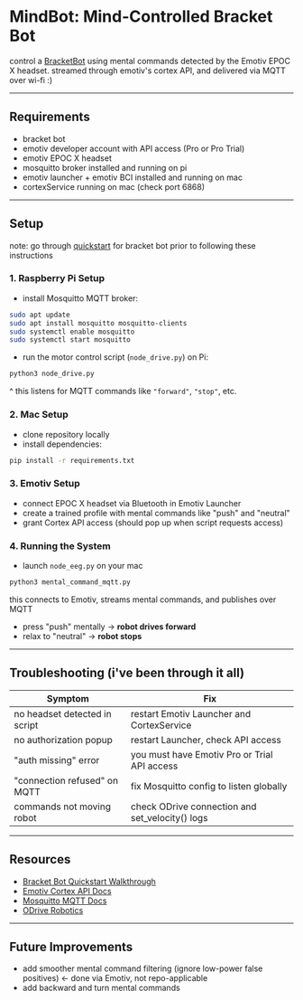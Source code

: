 # MindBot: Mind-Controlled Bracket Bot 

control a [BracketBot](https://www.bracket.bot/) using mental commands detected by the Emotiv EPOC X headset. streamed through emotiv's cortex API, and delivered via MQTT over wi-fi :)


---

## Requirements

- bracket bot
- emotiv developer account with API access (Pro or Pro Trial)
- emotiv EPOC X headset
- mosquitto broker installed and running on pi
- emotiv launcher + emotiv BCI installed and running on mac
- cortexService running on mac (check port 6868)

---


## Setup

note: go through [quickstart](https://github.com/BracketBotCapstone/quickstart) for bracket bot prior to following these instructions

### 1. Raspberry Pi Setup

- install Mosquitto MQTT broker:

```bash
sudo apt update
sudo apt install mosquitto mosquitto-clients
sudo systemctl enable mosquitto
sudo systemctl start mosquitto
```

- run the motor control script (`node_drive.py`) on Pi:

```bash
python3 node_drive.py
```

^ this listens for MQTT commands like `"forward"`, `"stop"`, etc.

### 2. Mac Setup

- clone repository locally
- install dependencies:

```bash
pip install -r requirements.txt
```

### 3. Emotiv Setup

- connect EPOC X headset via Bluetooth in Emotiv Launcher
- create a trained profile with mental commands like "push" and "neutral"
- grant Cortex API access (should pop up when script requests access)

### 4. Running the System

- launch `node_eeg.py` on your mac

```bash
python3 mental_command_mqtt.py
```

this connects to Emotiv, streams mental commands, and publishes over MQTT

- press "push" mentally → **robot drives forward**
- relax to "neutral" → **robot stops**

---


## Troubleshooting (i've been through it all)

| Symptom | Fix |
|---------|-----|
| no headset detected in script | restart Emotiv Launcher and CortexService |
| no authorization popup | restart Launcher, check API access |
| "auth missing" error | you must have Emotiv Pro or Trial API access |
| "connection refused" on MQTT | fix Mosquitto config to listen globally |
| commands not moving robot | check ODrive connection and set_velocity() logs |

---

## Resources

- [Bracket Bot Quickstart Walkthrough](https://docs.bracket.bot/docs/kit-assembly)
- [Emotiv Cortex API Docs](https://emotiv.gitbook.io/cortex-api/)
- [Mosquitto MQTT Docs](https://mosquitto.org/)
- [ODrive Robotics](https://docs.odriverobotics.com/)

---

## Future Improvements

- add smoother mental command filtering (ignore low-power false positives) <- done via Emotiv, not repo-applicable
- add backward and turn mental commands
